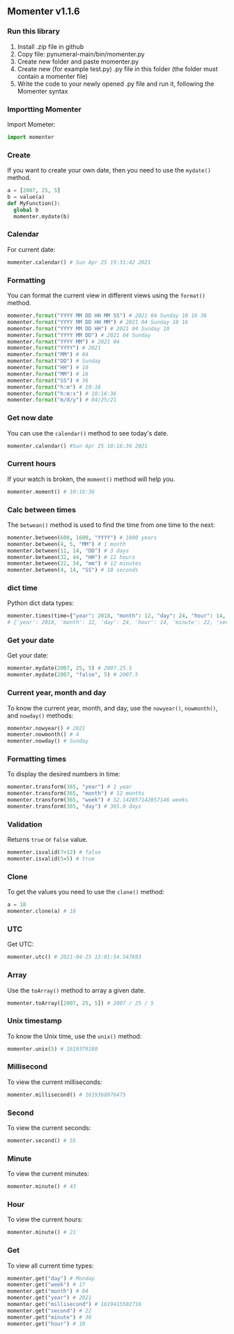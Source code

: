 ## Momenter v1.1.6
### Run this library
1. Install .zip file in github
2. Copy file: pynumeral-main/bin/momenter.py
3. Create new folder and paste momenter.py
4. Create new (for example test.py) .py file in this folder (the folder must contain a momenter file)
5. Write the code to your newly opened .py file and run it, following the Momenter syntax
### Importting Momenter
Import Mometer:
```python
import momenter
```
### Create
If you want to create your own date, then you need to use the `mydate()` method.
```python
a = [2007, 25, 5]
b = value(a)
def MyFunction():
  global b
  momenter.mydate(b)
```
### Calendar
For current date:
```python 
momenter.calendar() # Sun Apr 25 19:31:42 2021
```
### Formatting

You can format the current view in different views using the `format()` method.

```python
momenter.format("YYYY MM DD HH MM SS") # 2021 04 Sunday 10 16 36
momenter.format("YYYY MM DD HH MM") # 2021 04 Sunday 10 16
momenter.format("YYYY MM DD HH") # 2021 04 Sunday 10
momenter.format("YYYY MM DD") # 2021 04 Sunday
momenter.format("YYYY MM") # 2021 04 
momenter.format("YYYY") # 2021
momenter.format("MM") # 04
momenter.format("DD") # Sunday
momenter.format("HH") # 10
momenter.format("MM") # 16
momenter.format("SS") # 36
momenter.format("h:m") # 10:16
momenter.format("h:m:s") # 10:16:36
momenter.format("m/d/y") # 04/25/21
```
### Get now date
You can use the `calendar()` method to see today's date.

```python
momenter.calendar() #Sun Apr 25 10:16:36 2021
```
### Current hours
If your watch is broken, the `moment()` method will help you.
```python
momenter.moment() # 10:16:36
```

### Calc between times
The `betwean()` method is used to find the time from one time to the next:
```python
momenter.between(600, 1600, "YYYY") # 1000 years
momenter.between(4, 5, "MM") # 1 month
momenter.between(11, 14, "DD") # 3 days
momenter.between(32, 44, "HH") # 12 hours
momenter.between(22, 34, "mm") # 12 minutes
momenter.between(4, 14, "SS") # 10 seconds
```
### dict time
Python dict data types:
```python
momenter.times(time={"year": 2018, "month": 12, "day": 24, "hour": 14, "minute": 22, "second": 14})
# {'year': 2018, 'month': 12, 'day': 24, 'hour': 14, 'minute': 22, 'second': 14}
```
### Get your date
Get your date:
```python
momenter.mydate(2007, 25, 5) # 2007.25.5
momenter.mydate(2007, "false", 5) # 2007.5
```
### Current year, month and day
To know the current year, month, and day, use the `nowyear()`, `nowmonth()`, and `nowday()` methods:
```python
momenter.nowyear() # 2021
momenter.nowmonth() # 4
momenter.nowday() # Sunday
```
### Formatting times 
To display the desired numbers in time:
```python
momenter.transform(365, "year") # 1 year
momenter.transform(365, "month") # 12 months
momenter.transform(365, "week") # 52.142857142857146 weeks
momenter.transform(365, "day") # 365.0 days
```
### Validation
Returns `true` or `false` value.
```python
momenter.isvalid(7>12) # false
momenter.isvalid(5=5) # true
```
### Clone
To get the values ​​you need to use the `clone()` method:
```python
a = 18
momenter.clone(a) # 18
```
### UTC
Get UTC:
```python
momenter.utc() # 2021-04-25 13:01:54.547693
```
### Array
Use the `toArray()` method to array a given date.
```python
momenter.toArray([2007, 25, 5]) # 2007 / 25 / 5 
```
### Unix timestamp
To know the Unix time, use the `unix()` method:
```python
momenter.unix(5) # 1619379180
```
### Millisecond
To view the current milliseconds:
```python
momenter.millisecond() # 1619368076475
```
### Second
To view the current seconds:
```python
momenter.second() # 55
```
### Minute
To view the current minutes:
```python
momenter.minute() # 43
```
### Hour
To view the current hours:
```python
momenter.minute() # 21
```
### Get
To view all current time types:
```python
momenter.get("day") # Monday
momenter.get("week") # 17
momenter.get("month") # 04
momenter.get("year") # 2021
momenter.get("millisecond") # 1619415502716
momenter.get("second") # 22
momenter.get("minute") # 38
momenter.get("hour") # 10
```
